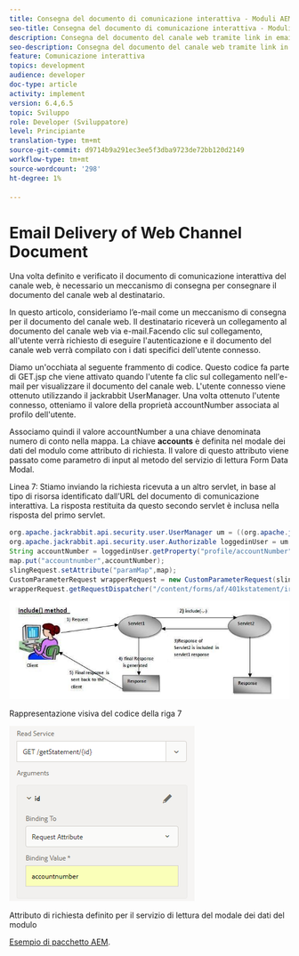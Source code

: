 ```yaml
---
title: Consegna del documento di comunicazione interattiva - Moduli AEM per il canale web
seo-title: Consegna del documento di comunicazione interattiva - Moduli AEM per il canale web
description: Consegna del documento del canale web tramite link in email
seo-description: Consegna del documento del canale web tramite link in email
feature: Comunicazione interattiva
topics: development
audience: developer
doc-type: article
activity: implement
version: 6.4,6.5
topic: Sviluppo
role: Developer (Sviluppatore)
level: Principiante
translation-type: tm+mt
source-git-commit: d9714b9a291ec3ee5f3dba9723de72bb120d2149
workflow-type: tm+mt
source-wordcount: '298'
ht-degree: 1%

---
```



# Email Delivery of Web Channel Document

Una volta definito e verificato il documento di comunicazione interattiva del canale web, è necessario un meccanismo di consegna per consegnare il documento del canale web al destinatario.

In questo articolo, consideriamo l’e-mail come un meccanismo di consegna per il documento del canale web. Il destinatario riceverà un collegamento al documento del canale web via e-mail.Facendo clic sul collegamento, all&#39;utente verrà richiesto di eseguire l&#39;autenticazione e il documento del canale web verrà compilato con i dati specifici dell&#39;utente connesso.

Diamo un&#39;occhiata al seguente frammento di codice. Questo codice fa parte di GET.jsp che viene attivato quando l&#39;utente fa clic sul collegamento nell&#39;e-mail per visualizzare il documento del canale web. L&#39;utente connesso viene ottenuto utilizzando il jackrabbit UserManager. Una volta ottenuto l&#39;utente connesso, otteniamo il valore della proprietà accountNumber associata al profilo dell&#39;utente.

Associamo quindi il valore accountNumber a una chiave denominata numero di conto nella mappa. La chiave **accounts** è definita nel modale dei dati del modulo come attributo di richiesta. Il valore di questo attributo viene passato come parametro di input al metodo del servizio di lettura Form Data Modal.

Linea 7: Stiamo inviando la richiesta ricevuta a un altro servlet, in base al tipo di risorsa identificato dall’URL del documento di comunicazione interattiva. La risposta restituita da questo secondo servlet è inclusa nella risposta del primo servlet.

```java
org.apache.jackrabbit.api.security.user.UserManager um = ((org.apache.jackrabbit.api.JackrabbitSession) session).getUserManager();
org.apache.jackrabbit.api.security.user.Authorizable loggedinUser = um.getAuthorizable(session.getUserID());
String accountNumber = loggedinUser.getProperty("profile/accountNumber")[0].getString();
map.put("accountnumber",accountNumber);
slingRequest.setAttribute("paramMap",map);
CustomParameterRequest wrapperRequest = new CustomParameterRequest(slingRequest,"GET");
wrapperRequest.getRequestDispatcher("/content/forms/af/401kstatement/irastatement/channels/web.html").include(wrapperRequest, response);
```

![includemethod](assets/includemethod.jpg)

Rappresentazione visiva del codice della riga 7

![requestparameter](assets/requestparameter.png)

Attributo di richiesta definito per il servizio di lettura del modale dei dati del modulo


[Esempio di pacchetto AEM](assets/webchanneldelivery.zip).
